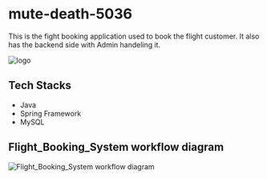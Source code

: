 # mute-death-5036
This is the fight booking application used to book the flight customer. It also has the backend side with Admin handeling it.

![logo](https://github.com/RHarsh0/mute-death-5036/assets/119388397/38c1d7b4-0e87-42a3-8b32-af6b8f2fa041)


## Tech Stacks
- Java
- Spring Framework
- MySQL

## Flight_Booking_System workflow diagram
![Flight_Booking_System workflow diagram](https://github.com/RHarsh0/mute-death-5036/assets/119388397/ef0a08ce-8db1-4049-9544-2d3b6662d786)
